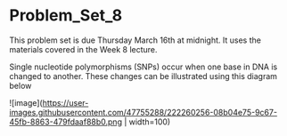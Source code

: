 # Problem_Set_8

This problem set is due Thursday March 16th at midnight. It uses the materials covered in the Week 8 lecture. 

Single nucleotide polymorphisms (SNPs) occur when one base in DNA is changed to another. These changes can be illustrated using this diagram below 

![image](https://user-images.githubusercontent.com/47755288/222260256-08b04e75-9c67-45fb-8863-479fdaaf88b0.png | width=100)
